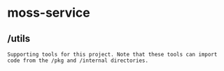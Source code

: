 # moss-service

## /utils

	Supporting tools for this project. Note that these tools can import code from the /pkg and /internal directories.